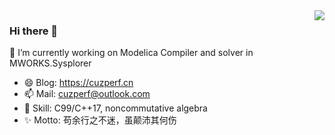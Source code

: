 <img align="right" src="https://github-readme-stats-tr0y.vercel.app/api?username=cuzperf&show_icons=true&theme=radical&hide_title=true" />

### Hi there 👋

🌱 I’m currently working on Modelica Compiler and solver in MWORKS.Sysplorer

- 😄 Blog: https://cuzperf.cn
- 📫 Mail: cuzperf@outlook.com
- 🔭 Skill: C99/C++17, noncommutative algebra
- ✨ Motto: 苟余行之不迷，虽颠沛其何伤

<!--
**cuzperf/cuzperf** is a ✨ _special_ ✨ repository because its `README.md` (this file) appears on your GitHub profile.

Here are some ideas to get you started:

- 🔭 I’m currently working on ...
- 🌱 I’m currently learning ...
- 👯 I’m looking to collaborate on ...
- 🤔 I’m looking for help with ...
- 💬 Ask me about ...
- 📫 How to reach me: ...

-->
